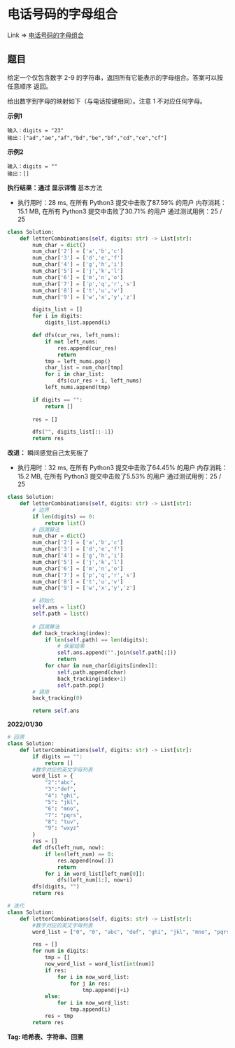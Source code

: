 # 电话号码的字母组合

Link => [电话号码的字母组合](https://leetcode-cn.com/problems/letter-combinations-of-a-phone-number/)

## 题目
给定一个仅包含数字 2-9 的字符串，返回所有它能表示的字母组合。答案可以按 任意顺序 返回。

给出数字到字母的映射如下（与电话按键相同）。注意 1 不对应任何字母。

**示例1**

    输入：digits = "23"
    输出：["ad","ae","af","bd","be","bf","cd","ce","cf"]

**示例2**

    输入：digits = ""
    输出：[]

**执行结果：通过 显示详情**
基本方法

- 执行用时：28 ms, 在所有 Python3 提交中击败了87.59% 的用户
内存消耗：15.1 MB, 在所有 Python3 提交中击败了30.71% 的用户
通过测试用例：25 / 25

```python
class Solution:
    def letterCombinations(self, digits: str) -> List[str]:
        num_char = dict()
        num_char['2'] = ['a','b','c']
        num_char['3'] = ['d','e','f']
        num_char['4'] = ['g','h','i']
        num_char['5'] = ['j','k','l']
        num_char['6'] = ['m','n','o']
        num_char['7'] = ['p','q','r','s']
        num_char['8'] = ['t','u','v']
        num_char['9'] = ['w','x','y','z']

        digits_list = []
        for i in digits:
            digits_list.append(i)

        def dfs(cur_res, left_nums):
            if not left_nums:
                res.append(cur_res)
                return
            tmp = left_nums.pop()
            char_list = num_char[tmp]
            for i in char_list:
                dfs(cur_res + i, left_nums)
            left_nums.append(tmp)

        if digits == "":
            return []
        
        res = []

        dfs("", digits_list[::-1])
        return res
```
**改进：**
瞬间感觉自己太死板了

- 执行用时：32 ms, 在所有 Python3 提交中击败了64.45% 的用户
内存消耗：15.2 MB, 在所有 Python3 提交中击败了5.53% 的用户
通过测试用例：25 / 25

```python
class Solution:
    def letterCombinations(self, digits: str) -> List[str]:
        # 边界 
        if len(digits) == 0:
            return list()
        # 回溯算法
        num_char = dict()
        num_char['2'] = ['a','b','c']
        num_char['3'] = ['d','e','f']
        num_char['4'] = ['g','h','i']
        num_char['5'] = ['j','k','l']
        num_char['6'] = ['m','n','o']
        num_char['7'] = ['p','q','r','s']
        num_char['8'] = ['t','u','v']
        num_char['9'] = ['w','x','y','z']

        # 初始化
        self.ans = list()
        self.path = list()
        
        # 回溯算法
        def back_tracking(index):
            if len(self.path) == len(digits):
                # 保留结果
                self.ans.append("".join(self.path[:]))
                return 
            for char in num_char[digits[index]]:
                self.path.append(char)
                back_tracking(index+1)
                self.path.pop()
        # 调用
        back_tracking(0)

        return self.ans

```
**2022/01/30**
```python
# 回溯
class Solution:
    def letterCombinations(self, digits: str) -> List[str]:
        if digits == "":
            return []
        #数字对应的英文字母列表
        word_list = {
            "2":"abc", 
            "3":"def",
            "4": "ghi",
            "5": "jkl",
            "6": "mno",
            "7": "pqrs",
            "8": "tuv",
            "9": "wxyz"
        }
        res = []
        def dfs(left_num, now):
            if len(left_num) == 0:
                res.append(now[:])
                return
            for i in word_list[left_num[0]]:
                dfs(left_num[1:], now+i)
        dfs(digits, "")
        return res
```
```python
# 迭代
class Solution:
    def letterCombinations(self, digits: str) -> List[str]:
        #数字对应的英文字母列表
        word_list = ["0", "0", "abc", "def", "ghi", "jkl", "mno", "pqrs", "tuv", "wxyz"]

        res = []
        for num in digits:
            tmp = []
            now_word_list = word_list[int(num)]
            if res:
                for i in now_word_list:
                    for j in res:
                        tmp.append(j+i)
            else:
                for i in now_word_list:
                    tmp.append(i)
            res = tmp
        return res
```
**Tag: 哈希表、字符串、回溯**
